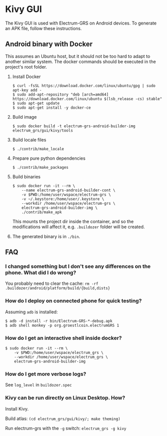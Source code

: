 # Kivy GUI

The Kivy GUI is used with Electrum-GRS on Android devices.
To generate an APK file, follow these instructions.

## Android binary with Docker

This assumes an Ubuntu host, but it should not be too hard to adapt to another
similar system. The docker commands should be executed in the project's root
folder.

1. Install Docker

    ```
    $ curl -fsSL https://download.docker.com/linux/ubuntu/gpg | sudo apt-key add -
    $ sudo add-apt-repository "deb [arch=amd64] https://download.docker.com/linux/ubuntu $(lsb_release -cs) stable"
    $ sudo apt-get update
    $ sudo apt-get install -y docker-ce
    ```

2. Build image

    ```
    $ sudo docker build -t electrum-grs-android-builder-img electrum_grs/gui/kivy/tools
    ```

3. Build locale files

    ```
    $ ./contrib/make_locale
    ```

4. Prepare pure python dependencies

    ```
    $ ./contrib/make_packages
    ```

5. Build binaries

    ```
    $ sudo docker run -it --rm \
        --name electrum-grs-android-builder-cont \
        -v $PWD:/home/user/wspace/electrum-grs \
        -v ~/.keystore:/home/user/.keystore \
        --workdir /home/user/wspace/electrum-grs \
        electrum-grs-android-builder-img \
        ./contrib/make_apk
    ```
    This mounts the project dir inside the container,
    and so the modifications will affect it, e.g. `.buildozer` folder
    will be created.

5. The generated binary is in `./bin`.



## FAQ

### I changed something but I don't see any differences on the phone. What did I do wrong?
You probably need to clear the cache: `rm -rf .buildozer/android/platform/build/{build,dists}`


### How do I deploy on connected phone for quick testing?
Assuming `adb` is installed:
```
$ adb -d install -r bin/Electrum-GRS-*-debug.apk
$ adb shell monkey -p org.groestlcoin.electrumGRS 1
```


### How do I get an interactive shell inside docker?
```
$ sudo docker run -it --rm \
    -v $PWD:/home/user/wspace/electrum_grs \
    --workdir /home/user/wspace/electrum_grs \
    electrum-grs-android-builder-img
```


### How do I get more verbose logs?
See `log_level` in `buildozer.spec`


### Kivy can be run directly on Linux Desktop. How?
Install Kivy.

Build atlas: `(cd electrum_grs/gui/kivy/; make theming)`

Run electrum-grs with the `-g` switch: `electrum_grs -g kivy`
